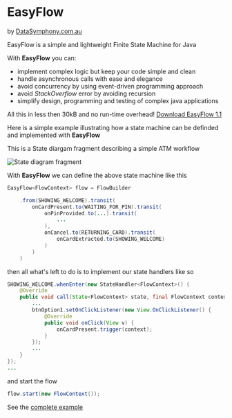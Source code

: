 EasyFlow
========
by [DataSymphony.com.au](http://datasymphony.com.au/)

EasyFlow is a simple and lightweight Finite State Machine for Java

With **EasyFlow** you can:
* implement complex logic but keep your code simple and clean
* handle asynchronous calls with ease and elegance
* avoid concurrency by using event-driven programming approach
* avoid *StackOverflow* error by avoiding recursion
* simplify design, programming and testing of complex java applications

All this in less then 30kB and no run-time overhead!
[Download EasyFlow 1.1](http://datasymphony.com.au/?wpdmact=process&did=MS5ob3RsaW5r)

Here is a simple example illustrating how a state machine can be definded and implemented with **EasyFlow**

This is a State diargam fragment describing a simple ATM workflow

![State diagram fragment](http://datasymphony.com.au/wp-content/uploads/2013/04/atm_example.png)

With **EasyFlow** we can define the above state machine like this

```java
EasyFlow<FlowContext> flow = FlowBuilder

    .from(SHOWING_WELCOME).transit(
        onCardPresent.to(WAITING_FOR_PIN).transit(
            onPinProvided.to(...).transit(
                ...
            ),
            onCancel.to(RETURNING_CARD).transit(
                onCardExtracted.to(SHOWING_WELCOME)
            )
        )
    )
```
then all what's left to do is to implement our state handlers like so
```java
SHOWING_WELCOME.whenEnter(new StateHandler<FlowContext>() {
    @Override
    public void call(State<FlowContext> state, final FlowContext context) throws Exception {
        ...
        btnOption1.setOnClickListener(new View.OnClickListener() {
            @Override
            public void onClick(View v) {
                onCardPresent.trigger(context);
            }
        });
        ...
    }
});
...
```
and start the flow
```java
flow.start(new FlowContext());
```
See the [complete example](https://github.com/Beh01der/EasyFlow-example-AtmEmulator/blob/master/src/au/com/ds/ef/ae/AtmEmulator/MainActivity.java)
